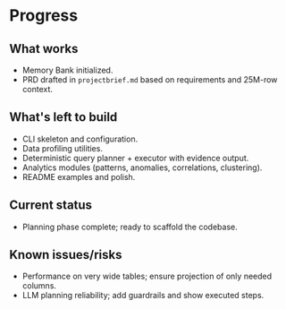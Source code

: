 # Progress

## What works
- Memory Bank initialized.
- PRD drafted in `projectbrief.md` based on requirements and 25M-row context.

## What's left to build
- CLI skeleton and configuration.
- Data profiling utilities.
- Deterministic query planner + executor with evidence output.
- Analytics modules (patterns, anomalies, correlations, clustering).
- README examples and polish.

## Current status
- Planning phase complete; ready to scaffold the codebase.

## Known issues/risks
- Performance on very wide tables; ensure projection of only needed columns.
- LLM planning reliability; add guardrails and show executed steps.
